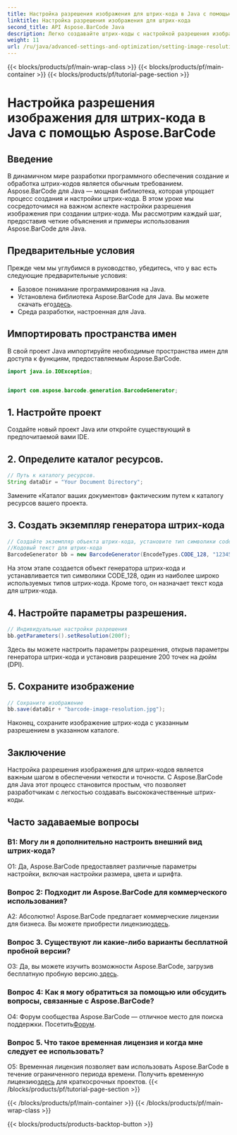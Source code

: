 ```yaml
---
title: Настройка разрешения изображения для штрих-кода в Java с помощью Aspose.BarCode
linktitle: Настройка разрешения изображения для штрих-кода
second_title: API Aspose.BarCode Java
description: Легко создавайте штрих-коды с настройкой разрешения изображения на Java с помощью Aspose.BarCode. Настройте параметры для ясности и точности.
weight: 11
url: /ru/java/advanced-settings-and-optimization/setting-image-resolution-barcode/
---
```


{{< blocks/products/pf/main-wrap-class >}}
{{< blocks/products/pf/main-container >}}
{{< blocks/products/pf/tutorial-page-section >}}

# Настройка разрешения изображения для штрих-кода в Java с помощью Aspose.BarCode

## Введение

В динамичном мире разработки программного обеспечения создание и обработка штрих-кодов является обычным требованием. Aspose.BarCode для Java — мощная библиотека, которая упрощает процесс создания и настройки штрих-кода. В этом уроке мы сосредоточимся на важном аспекте настройки разрешения изображения при создании штрих-кода. Мы рассмотрим каждый шаг, предоставив четкие объяснения и примеры использования Aspose.BarCode для Java.

## Предварительные условия

Прежде чем мы углубимся в руководство, убедитесь, что у вас есть следующие предварительные условия:

- Базовое понимание программирования на Java.
-  Установлена библиотека Aspose.BarCode для Java. Вы можете скачать его[здесь](https://releases.aspose.com/barcode/java/).
- Среда разработки, настроенная для Java.

## Импортировать пространства имен

В свой проект Java импортируйте необходимые пространства имен для доступа к функциям, предоставляемым Aspose.BarCode.

```java
import java.io.IOException;


import com.aspose.barcode.generation.BarcodeGenerator;
```

## 1. Настройте проект

Создайте новый проект Java или откройте существующий в предпочитаемой вами IDE.

## 2. Определите каталог ресурсов.

```java
// Путь к каталогу ресурсов.
String dataDir = "Your Document Directory";
```

Замените «Каталог ваших документов» фактическим путем к каталогу ресурсов вашего проекта.

## 3. Создать экземпляр генератора штрих-кода

```java
// Создайте экземпляр объекта штрих-кода, установите тип символики code128 и установите
//Кодовый текст для штрих-кода
BarcodeGenerator bb = new BarcodeGenerator(EncodeTypes.CODE_128, "1234567");
```

На этом этапе создается объект генератора штрих-кода и устанавливается тип символики CODE_128, один из наиболее широко используемых типов штрих-кода. Кроме того, он назначает текст кода для штрих-кода.

## 4. Настройте параметры разрешения.

```java
// Индивидуальные настройки разрешения
bb.getParameters().setResolution(200f);
```

Здесь вы можете настроить параметры разрешения, открыв параметры генератора штрих-кода и установив разрешение 200 точек на дюйм (DPI).

## 5. Сохраните изображение

```java
// Сохраните изображение
bb.save(dataDir + "barcode-image-resolution.jpg");
```

Наконец, сохраните изображение штрих-кода с указанным разрешением в указанном каталоге.

## Заключение

Настройка разрешения изображения для штрих-кодов является важным шагом в обеспечении четкости и точности. С Aspose.BarCode для Java этот процесс становится простым, что позволяет разработчикам с легкостью создавать высококачественные штрих-коды.

## Часто задаваемые вопросы

### В1: Могу ли я дополнительно настроить внешний вид штрих-кода?

О1: Да, Aspose.BarCode предоставляет различные параметры настройки, включая настройки размера, цвета и шрифта.

### Вопрос 2: Подходит ли Aspose.BarCode для коммерческого использования?

 А2: Абсолютно! Aspose.BarCode предлагает коммерческие лицензии для бизнеса. Вы можете приобрести лицензию[здесь](https://purchase.aspose.com/buy).

### Вопрос 3. Существуют ли какие-либо варианты бесплатной пробной версии?

 О3: Да, вы можете изучить возможности Aspose.BarCode, загрузив бесплатную пробную версию.[здесь](https://releases.aspose.com/).

### Вопрос 4: Как я могу обратиться за помощью или обсудить вопросы, связанные с Aspose.BarCode?

 О4: Форум сообщества Aspose.BarCode — отличное место для поиска поддержки. Посетить[Форум](https://forum.aspose.com/c/barcode/13).

### Вопрос 5. Что такое временная лицензия и когда мне следует ее использовать?

 О5: Временная лицензия позволяет вам использовать Aspose.BarCode в течение ограниченного периода времени. Получить временную лицензию[здесь](https://purchase.aspose.com/temporary-license/) для краткосрочных проектов.
{{< /blocks/products/pf/tutorial-page-section >}}

{{< /blocks/products/pf/main-container >}}
{{< /blocks/products/pf/main-wrap-class >}}

{{< blocks/products/products-backtop-button >}}
